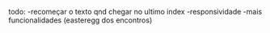 todo:
-recomeçar o texto qnd chegar no ultimo index
-responsividade
-mais funcionalidades (easteregg dos encontros)